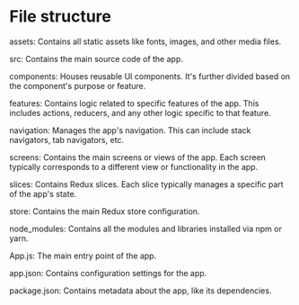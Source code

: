 # File structure
assets: Contains all static assets like fonts, images, and other media files.

src: Contains the main source code of the app.

components: Houses reusable UI components. It's further divided based on the component's purpose or feature.

features: Contains logic related to specific features of the app. This includes actions, reducers, and any other logic specific to that feature.

navigation: Manages the app's navigation. This can include stack navigators, tab navigators, etc.

screens: Contains the main screens or views of the app. Each screen typically corresponds to a different view or functionality in the app.

slices: Contains Redux slices. Each slice typically manages a specific part of the app's state.

store: Contains the main Redux store configuration.

node_modules: Contains all the modules and libraries installed via npm or yarn.

App.js: The main entry point of the app.

app.json: Contains configuration settings for the app.

package.json: Contains metadata about the app, like its dependencies.